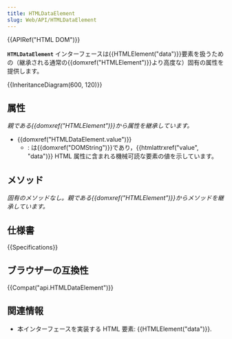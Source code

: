 ```yaml
---
title: HTMLDataElement
slug: Web/API/HTMLDataElement
---
```


{{APIRef("HTML DOM")}}

**`HTMLDataElement`** インターフェースは{{HTMLElement("data")}}要素を扱うための（継承される通常の{{domxref("HTMLElement")}}より高度な）固有の属性を提供します。

{{InheritanceDiagram(600, 120)}}

## 属性

_親である{{domxref("HTMLElement")}}から属性を継承しています。_

- {{domxref("HTMLDataElement.value")}}
  - : は{{domxref("DOMString")}}であり，{{htmlattrxref("value", "data")}} HTML 属性に含まれる機械可読な要素の値を示しています。

## メソッド

_固有のメソッドなし。親である{{domxref("HTMLElement")}}からメソッドを継承しています。_

## 仕様書

{{Specifications}}

## ブラウザーの互換性

{{Compat("api.HTMLDataElement")}}

## 関連情報

- 本インターフェースを実装する HTML 要素: {{HTMLElement("data")}}.
